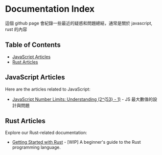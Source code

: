 # Documentation Index

這個 github page 會紀錄一些最近的疑惑和問題總結，通常是關於 javascript, rust 的內容

## Table of Contents

- [JavaScript Articles](#javascript-articles)
- [Rust Articles](#rust-articles)


## JavaScript Articles

Here are the articles related to JavaScript:

- [JavaScript Number Limits: Understanding \(2^{53} - 1\)](/docs/javascript/number-limitation.md) - JS 最大數值的設計與問題 


## Rust Articles

Explore our Rust-related documentation:

- [Getting Started with Rust](/docs/rust/getting-started.md) - [WIP] A beginner's guide to the Rust programming language.

